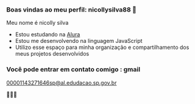 ### Boas vindas ao meu perfil: nicollysilva88 💟

Meu nome é nicolly silva 

- Estou estudando na [Alura](https://www.alura.com.br)
- Estou me desenvolvendo na linguagem JavaScript
- Utilizo esse espaço para minha organização e compartilhamento dos meus projetos desenvolvidos

### Você pode entrar em contato comigo : gmail

00001143271646sp@al.edudacao.sp.gov.br

🥇💟♋
